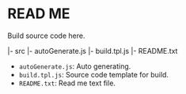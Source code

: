 # READ ME

Build source code here.

|- src
    |- autoGenerate.js
    |- build.tpl.js
    |- README.txt

 - `autoGenerate.js`: Auto generating.
 - `build.tpl.js`: Source code template for build.
 - `README.txt`: Read me text file.